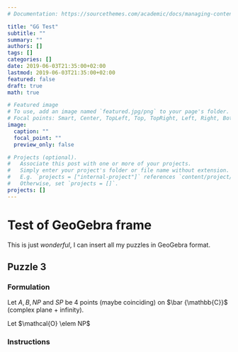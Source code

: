 ```yaml
---
# Documentation: https://sourcethemes.com/academic/docs/managing-content/

title: "GG Test"
subtitle: ""
summary: ""
authors: []
tags: []
categories: []
date: 2019-06-03T21:35:00+02:00
lastmod: 2019-06-03T21:35:00+02:00
featured: false
draft: true
math: true

# Featured image
# To use, add an image named `featured.jpg/png` to your page's folder.
# Focal points: Smart, Center, TopLeft, Top, TopRight, Left, Right, BottomLeft, Bottom, BottomRight.
image:
  caption: ""
  focal_point: ""
  preview_only: false

# Projects (optional).
#   Associate this post with one or more of your projects.
#   Simply enter your project's folder or file name without extension.
#   E.g. `projects = ["internal-project"]` references `content/project/deep-learning/index.md`.
#   Otherwise, set `projects = []`.
projects: []
---
```


# Test of GeoGebra frame

This is just _wonderful_, I can insert all my puzzles in GeoGebra format.

## Puzzle 3

### Formulation
Let $A,B, NP$ and $SP$ be 4 points (maybe coinciding) on  $\bar {\mathbb{C}}$ (complex plane + infinity).

Let $\mathcal{O} \elem NP$

### Instructions

<meta name=viewport content="width=device-width,initial-scale=1">  
<meta charset="utf-8"/>

<script src="https://cdn.geogebra.org/apps/deployggb.js"></script>


<div id="ggb-element"></div> 


<script>  
    var ggbApp = new GGBApplet({"appName": "graphing", "width": 1200, "height": 800, "showToolBar": false, "showAlgebraInput": false, "showMenuBar": false, 
    "showZoomButtons": true, "showFullScreenButton": true,
    "enableShiftDragZoom": true,
    // "allowUpScale": true,
    "material_id":"vxyhwn3m" }, true);
    window.addEventListener("load", function() { 
        ggbApp.inject('ggb-element');
    });
</script>